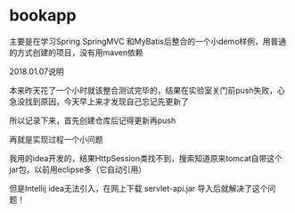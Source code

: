 # bookapp
主要是在学习Spring SpringMVC 和MyBatis后整合的一个小demo样例，用普通的方式创建的项目，没有用maven依赖


2018.01.07说明

本来昨天花了一个小时就该整合测试完毕的，结果在实验室关门前push失败，心急没找到原因，今天早上来才发现自己忘记先更新了

所以记录下来，首先创建仓库后记得更新再push

再就是实现过程一个小问题

我用的idea开发的，结果HttpSession类找不到，搜索知道原来tomcat自带这个jar包，以前用eclipse多（它自动引用）

但是Intellij idea无法引入，在网上下载 servlet-api.jar 导入后就解决了这个问题！




